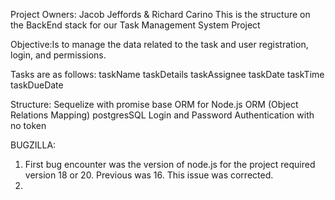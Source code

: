 Project Owners: Jacob Jeffords & Richard Carino
This is the structure on the BackEnd stack for our Task Management System Project

Objective:Is to manage the data related to the task and user registration, login, and permissions.

Tasks are as follows:
taskName
taskDetails
taskAssignee
taskDate
taskTime
taskDueDate

Structure:
Sequelize with promise base ORM for Node.js
ORM (Object Relations Mapping)
postgresSQL
Login and Password Authentication with no token

BUGZILLA:
1. First bug encounter was the version of node.js for the project required version 18 or 20. Previous was 16. This issue was corrected.
2. 
